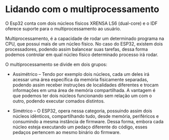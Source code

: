 # Lidando com o multiprocessamento  

O Esp32 conta com dois núcleos físicos XRENSA LS6 (dual-core) e o IDF oferece suporte para o multiprocessamento ao usuário.

Multiprocessamento, é a capacidade de rodar um determinado programa na CPU, que possui mais de um núcleo físico. No caso do ESP32, existem dois processadores, podendo assim balancear suas tarefas, dessa forma podemos controlar em qual núcleo físico determinado processo irá rodar.

O multiprocessamento se divide em dois grupos:

* Assimétrico – Tendo por exemplo dois núcleos, cada um deles irá acessar uma área específica da memória fisicamente separadas, podendo assim receber instruções de localidades diferentes e trocam informações em uma área de memória compartilhada. A vantagem é que podemos ter dois núcleos funcionando sem relação um com o outro, podendo executar comados distintos. 

* Simétrico – O ESP32, opera nessa categoria, possuindo assim dois núcleos idênticos, compartilhando tudo, desde memória, periféricos e consumindo a mesma instância de firmware. Dessa forma, embora cada núcleo esteja executando um pedaço diferente do código, esses pedaços pertencem ao mesmo binário do firmware.
